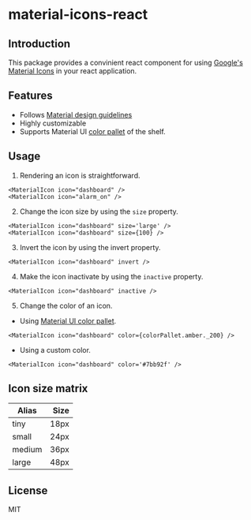 # material-icons-react

## Introduction

This package provides a convinient react component for using [Google's Material Icons](https://material.io/icons/) in your react application.

## Features

* Follows [Material design guidelines](https://google.github.io/material-design-icons/#icon-font-for-the-web)
* Highly customizable
* Supports Material UI [color pallet](https://www.materialui.co/colors) of the shelf.

## Usage

1. Rendering an icon is straightforward.

```
<MaterialIcon icon="dashboard" />
<MaterialIcon icon="alarm_on" />
```
2. Change the icon size by using the `size` property.

```
<MaterialIcon icon="dashboard" size='large' />
<MaterialIcon icon="dashboard" size={100} />
```
3. Invert the icon by using the invert property.
```
<MaterialIcon icon="dashboard" invert />
```
4. Make the icon inactivate by using the `inactive` property.
```
<MaterialIcon icon="dashboard" inactive />
```
5. Change the color of an icon.
* Using [Material UI color pallet](https://www.materialui.co/colors).
```
<MaterialIcon icon="dashboard" color={colorPallet.amber._200} />
```
* Using a custom color.
```
<MaterialIcon icon="dashboard" color='#7bb92f' />
```

## Icon size matrix
| Alias | Size |
|-------|-----:|
| tiny  | 18px |
| small | 24px |
| medium| 36px |
| large | 48px |

## License

MIT
